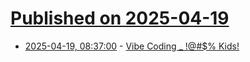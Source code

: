 # [Published on 2025-04-19](index.md)

* [2025-04-19, 08:37:00](https://soylentnews.org/article.pl?sid=25/04/18/0334256&from=rss) - [Vibe Coding _ !@#$% Kids! ](https://soylentnews.org/article.pl?sid=25/04/18/0334256&from=rss)
